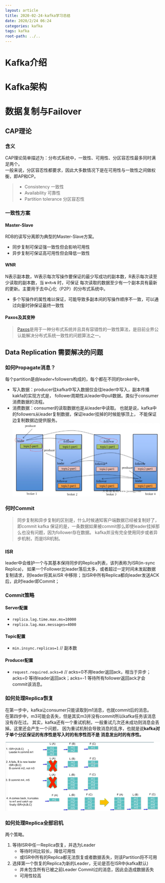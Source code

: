 ```yaml
---
layout: article
title: 2020-02-24-kafka学习总结
date: 2020/2/24 06:24
categories: kafka
tags: kafka
root-path: ../..
---
```


# Kafka介绍

# Kafka架构

# 数据复制与Failover

## CAP理论

### 含义

CAP理论简单描述为：分布式系统中，一致性、可用性、分区容忍性最多同时满足两个。  
一般来说，分区容忍性都要求，因此大多数情况下是在可用性与一致性之间做权衡，即AP和CP。
> - Consistency 一致性
> - Availability 可靠性
> - Partition tolerance 分区容忍性

### 一致性方案

#### Master-Slave
RDB的读写分离即为典型的Master-Slave方案。
- 同步复制可保证强一致性但会影响可用性
- 异步复制可保证高可用性但会降低一致性

#### WNR
N表示副本数，W表示每次写操作要保证的最少写成功的副本数，R表示每次读至少读取的副本数，当 `W+R>N` 时，可保证
每次读取的数据至少有一个副本具有最新的更新。主要用于去中心化（P2P）的分布式系统中。

- 多个写操作的属性难以保证，可能导致多副本间的写操作顺序不一致，可以通过向量时钟保证最终一致性

#### Paxos及其变种

> [Paxos](https://zhuanlan.zhihu.com/p/31780743)是用于一种分布式系统并且具有容错性的一致性算法，是目前业界公认能解决分布式系统一致性的问题算法之一。

## Data Replication 需要解决的问题

### 如何Propagate消息？

每个partition是由leader+followers构成的，每个都在不同的broker中。
- 写入数据：producer往kafka中写入数据仅会往leader中写入，副本传播kakfa的实现方式是，
follower周期性从leader中pull数据。类似于consumer消费数据的流程。  
- 消费数据：consumer的读取数据也是从leader中读取。
也就是说，kafka中的followers从leader复制数据，保证leader挂掉的时候能够顶上，
不能保证边复制数据边提供服务。
![image](/assets/images/2020/image.png)

### 何时Commit
> 同步复制和异步复制的区别是，什么时候通知客户端数据已经被复制好了，即commit
kafka 保证的是，一条数据如果被commit那么即使leader挂掉那么也没有问题，因为follower存在数据。
kafka并没有完全使用同步或者异步机制，而是ISR机制。

### ISR
leader中会维护一个与其基本保持同步的Replica列表，该列表称为ISR(in-sync Replica)，
如果一个Follower比leader落后太多，或者超过一定时间未发起数据复制请求，则leader将其从ISR
中移除；当ISR中所有Replica都向leader发送ACK后，此时leader即Commit；

### Commit策略

#### Server配置
- `replica.lag.time.max.ms=10000`
- `replica.lag.max.messages=4000`
#### Topic配置
- `min.insync.replicas=1` // 副本数
#### Producer配置
- `request.required.acks=0` // acks=0不用leader返回ack，相当于异步；acks=0
等待leader返回ack；acks=-1 等待所有follower返回ack才会commit该消息。

### 如何处理Replica恢复
在第一步中，kafka让consumer只能读取到m1消息，也就commit后的消息。  
在第四步中，m3可能会丢失，但是其实m3并没有commit所以kafka任务该消息没有存在过。
其实，kafka还有一个重试机制，一般重试几次还未成功则消息会丢掉。这里还会产生一个问题，
因为重试机制会导致消息的乱序，也就是说**kafka对于单个分区保证的有序性是写入时的有序性而不是
消息发出时的有序性。**

![image_kafka_failover](/assets/images/2020/image_kafka_failover.png)

### 如何处理Replica全部宕机

两个策略。
1. 等待ISR中任一Replica恢复，并选为Leader
   - 等待时间比较长，降低可用性
   - 或ISR中所有的Replica都无法恢复或者数据丢失，则该Partition将不可用
2. 选择第一个恢复的Replica为新的Leader，无论是否在ISR中(kafka默认)
   - 并未包含所有已被之前Leader Commit过的消息，因此会造成数据丢失
   - 可用性较高




